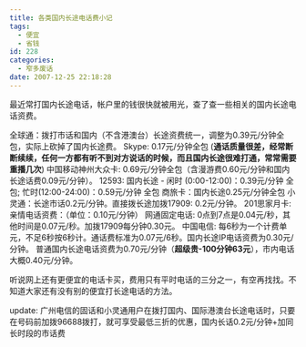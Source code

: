 ```yaml
---
title: 各类国内长途电话费小记
tags:
  - 便宜
  - 省钱
id: 228
categories:
  - 窄多废话
date: 2007-12-25 22:18:28
---
```


最近常打国内长途电话，帐户里的钱很快就被用光，查了查一些相关的国内长途电话资费。

全球通：拨打市话和国内（不含港澳台）长途资费统一，调整为0.39元/分钟全包，实际上砍掉了国内长途费。
Skype: 0.17元/分钟全包 (**通话质量很差，经常断断续续，任何一方都有听不到对方说话的时候，而且国内长途很难打通，常常需要重播几次**)
中国移动神州大众卡: 0.69元/分钟全包（含漫游费0.60元/分钟和国内长途话费0.09元/分钟）。
12593: 国内长途 - 闲时 (0:00-12:00)：0.39元/分钟 全包; 忙时(12:00-24:00)：0.59元/分钟 全包
商旅卡：国内长途0.25元/分钟全包
小灵通：长途市话0.2元/分钟。直接拨长途加拨17909: 0.2元/分钟。
201思家月卡:亲情电话资费：（单位：0.10元/分钟）
网通固定电话: 0点到7点是0.04元/秒，其他时间是0.07元/秒。加拨17909每分钟0.30元。
中国电信: 每6秒为一个计费单元，不足6秒按6秒计。通话费标准为0.07元/6秒。国内长途IP电话资费为0.30元/分钟。
普通国内长途电话资费为0.70元/分钟（**超级贵-100分钟63元**），市内电话大概0.40元/分钟。

听说网上还有更便宜的电话卡买，费用只有平时电话的三分之一，有空再找找。不知道大家还有没有别的便宜打长途电话的方法。

update: <span class="content">广州电信的固话和小灵通用户在拨打国内、国际港澳台长途电话时，只要在号码前加拨96688拨打，就可享受最低三折的优惠，国内长话0.2元/分钟+加同长时段的市话费</span>
